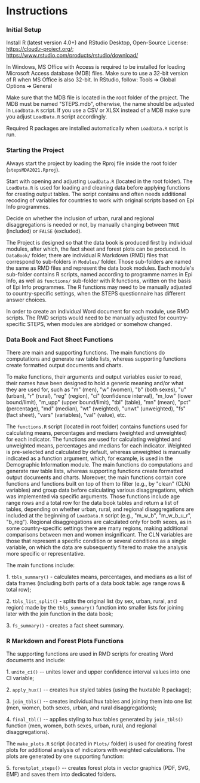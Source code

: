 # Instructions

### Initial Setup

Install R (latest version 4.0+) and RStudio Desktop, Open-Source License: <https://cloud.r-project.org/>; <https://www.rstudio.com/products/rstudio/download/>

In Windows, MS Office with Access is required to be installed for loading Microsoft Access database (MDB) files. Make sure to use a 32-bit version of R when MS Office is also 32-bit. In RStudio, follow: Tools ➔ Global Options ➔ General

Make sure that the MDB file is located in the root folder of the project. The MDB must be named "STEPS.mdb", otherwise, the name should be adjusted in `LoadData.R` script. If you use a CSV or XLSX instead of a MDB make sure you adjust `LoadData.R` script accordingly.

Required R packages are installed automatically when `LoadData.R` script is run.

### Starting the Project

Always start the project by loading the Rproj file inside the root folder (`stepsMDA2021.Rproj`).

Start with opening and adjusting `LoadData.R` (located in the root folder). The `LoadData.R` is used for loading and cleaning data before applying functions for creating output tables. The script contains and often needs additional recoding of variables for countries to work with original scripts based on Epi Info programmes.

Decide on whether the inclusion of urban, rural and regional disaggregations is needed or not, by manually changing between `TRUE` (included) or `FALSE` (excluded).

The Project is designed so that the data book is produced first by individual modules, after which, the fact sheet and forest plots can be produced. In `DataBook/` folder, there are individual R Markdown (RMD) files that correspond to sub-folders in `Modules/` folder. Those sub-folders are named the same as RMD files and represent the data book modules. Each module's sub-folder contains R scripts, named according to programme names in Epi Info, as well as `functions/` sub-folder with R functions, written on the basis of Epi Info programmes. The R functions may need to be manually adjusted to country-specific settings, when the STEPS questionnaire has different answer choices.

In order to create an individual Word document for each module, use RMD scripts. The RMD scripts would need to be manually adjusted for country-specific STEPS, when modules are abridged or somehow changed.

### Data Book and Fact Sheet Functions

There are main and supporting functions. The main functions do computations and generate raw table lists, whereas supporting functions create formatted output documents and charts.

To make functions, their arguments and output variables easier to read, their names have been designed to hold a generic meaning and/or what they are used for, such as "m" (men), "w" (women), "b" (both sexes), "u" (urban), "r" (rural), "reg" (region), "ci" (confidence interval), "m_low" (lower bound/limit), "m_upp" (upper bound/limit), "tbl" (table), "mn" (mean), "pct" (percentage), "md" (median), "wt" (weighted), "unwt" (unweighted), "fs" (fact sheet), "vars" (variables), "val" (value), etc.

The `functions.R` script (located in root folder) contains functions used for calculating means, percentages and medians (weighted and unweighted) for each indicator. The functions are used for calculating weighted and unweighted means, percentages and medians for each indicator. Weighted is pre-selected and calculated by default, whereas unweighted is manually indicated as a function argument, which, for example, is used in the Demographic Information module. The main functions do computations and generate raw table lists, whereas supporting functions create formatted output documents and charts. Moreover, the main functions contain core functions and functions built on top of them to filter (e.g., by "clean" (CLN) variables) and group data before calculating various disaggregations, which was implemented via specific arguments. Those functions include age range rows and a total row for the data book tables and return a list of tables, depending on whether urban, rural, and regional disaggregations are included at the beginning of `LoadData.R` script (e.g., "m_w\_b", "m_w\_b_u\_r", "b_reg"). Regional disaggregations are calculated only for both sexes, as in some country-specific settings there are many regions, making additional comparisons between men and women insignificant. The CLN variables are those that represent a specific condition or several conditions as a single variable, on which the data are subsequently filtered to make the analysis more specific or representative.

The main functions include:

1\. `tbls_summary()` - calculates means, percentages, and medians as a list of data frames (including both parts of a data book table: age range rows & total row);

2\. `tbls_list_split()` - splits the original list (by sex, urban, rural, and region) made by the `tbls_summary()` function into smaller lists for joining later with the join function in the data book;

3\. `fs_summary()` - creates a fact sheet summary.

### R Markdown and Forest Plots Functions

The supporting functions are used in RMD scripts for creating Word documents and include:

1\. `unite_ci()` -- unites lower and upper confidence interval values into one CI variable;

2\. `apply_hux()` -- creates hux styled tables (using the huxtable R package);

3\. `join_tbls()` -- creates individual hux tables and joining them into one list (men, women, both sexes, urban, and rural disaggregations);

4\. `final_tbl()` -- applies styling to hux tables generated by `join_tbls()` function (men, women, both sexes, urban, rural, and regional disaggregations).

The `make_plots.R` script (located in `Plots/` folder) is used for creating forest plots for additional analysis of indicators with weighted calculations. The plots are generated by one supporting function:

5\. `forestplot_steps()` -- creates forest plots in vector graphics (PDF, SVG, EMF) and saves them into dedicated folders.
